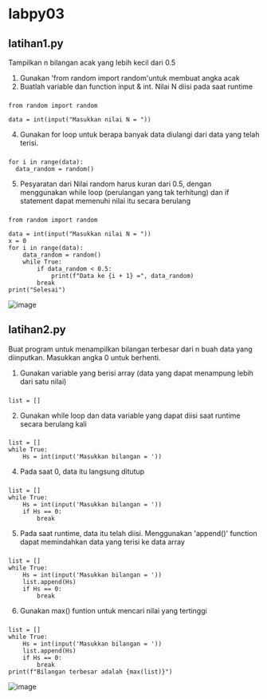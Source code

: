 # labpy03
## latihan1.py
Tampilkan n bilangan acak yang lebih kecil dari 0.5

1. Gunakan 'from random import random'untuk membuat angka acak
2. Buatlah variable dan function input & int. Nilai N diisi pada saat runtime
###
    from random import random
    
    data = int(input("Masukkan nilai N = "))
4. Gunakan for loop untuk berapa banyak data diulangi dari data yang telah terisi.
###
    for i in range(data):
      data_random = random()
5. Pesyaratan dari Nilai random harus kuran dari 0.5, dengan menggunakan while loop (perulangan yang tak terhitung) dan if statement dapat memenuhi nilai itu secara berulang
###
    from random import random

    data = int(input("Masukkan nilai N = "))
    x = 0
    for i in range(data):
        data_random = random()
        while True:
            if data_random < 0.5:
                print(f"Data ke {i + 1} =", data_random)
            break
    print("Selesai")
![image](https://user-images.githubusercontent.com/61907877/141787593-7260372d-d686-46fc-95ac-4a8077405480.png)


## latihan2.py
Buat program untuk menampilkan bilangan terbesar dari n buah data yang diinputkan.
Masukkan angka 0 untuk berhenti.

1. Gunakan variable yang berisi array (data yang dapat menampung lebih dari satu nilai)
###
    list = []
2. Gunakan while loop dan data variable yang dapat diisi saat runtime secara berulang kali
###
    list = []
    while True:
        Hs = int(input('Masukkan bilangan = '))
4. Pada saat 0, data itu langsung ditutup
###
    list = []
    while True:
        Hs = int(input('Masukkan bilangan = '))
        if Hs == 0:
            break
5. Pada saat runtime, data itu telah diisi. Menggunakan 'append()' function dapat memindahkan data yang terisi ke data array
###
    list = []
    while True:
        Hs = int(input('Masukkan bilangan = '))
        list.append(Hs)
        if Hs == 0:
            break
6. Gunakan max() funtion untuk mencari nilai yang tertinggi
###
    list = []
    while True:
        Hs = int(input('Masukkan bilangan = '))
        list.append(Hs)
        if Hs == 0:
            break
    print(f"Bilangan terbesar adalah {max(list)}")
![image](https://user-images.githubusercontent.com/61907877/141790639-5cca5938-5a95-41e4-aa21-f9de156a93df.png)
